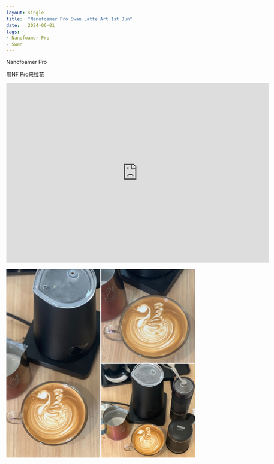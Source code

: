 ```yaml
---
layout: single
title:  "Nanofoamer Pro Swan Latte Art 1st Jun"
date:   2024-06-01
tags:
- Nanofoamer Pro
- Swan
---
```


Nanofoamer Pro 

用NF Pro来拉花


<div class="embed-container">
  <iframe
      src="https://www.youtube.com/embed/ZP8iy9FVBvY"
      width="700"
      height="480"
      frameborder="0"
      allowfullscreen="true">
  </iframe>
</div>


![](/assets/img/2024/06/01/9D175F22-E98C-4BFD-90A9-148AAF90999A.JPG)

